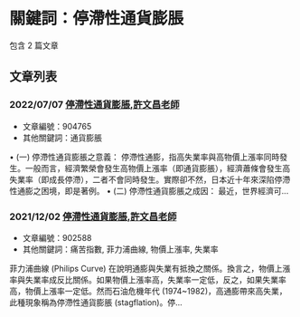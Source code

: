 # 關鍵詞：停滯性通貨膨脹

包含 2 篇文章

## 文章列表

### 2022/07/07 [停滯性通貨膨脹,許文昌老師](../../articles/904765_%E5%81%9C%E6%BB%AF%E6%80%A7%E9%80%9A%E8%B2%A8%E8%86%A8%E8%84%B9%2C%E8%A8%B1%E6%96%87%E6%98%8C%E8%80%81%E5%B8%AB.md)
- 文章編號：904765
- 其他關鍵詞：通貨膨脹

• (一) 停滯性通貨膨脹之意義： 停滯性通膨，指高失業率與高物價上漲率同時發生。一般而言，經濟繁榮會發生高物價上漲率（即通貨膨脹），經濟蕭條會發生高失業率（即成長停滯），二者不會同時發生。實際卻不然，日本近十年來深陷停滯性通膨之困境，即是著例。 • (二) 停滯性通貨膨脹之成因： 最近，世界經濟可...

### 2021/12/02 [停滯性通貨膨脹,許文昌老師](../../articles/902588_%E5%81%9C%E6%BB%AF%E6%80%A7%E9%80%9A%E8%B2%A8%E8%86%A8%E8%84%B9%2C%E8%A8%B1%E6%96%87%E6%98%8C%E8%80%81%E5%B8%AB.md)
- 文章編號：902588
- 其他關鍵詞：痛苦指數, 菲力浦曲線, 物價上漲率, 失業率

菲力浦曲線 (Philips Curve) 在說明通膨與失業有抵換之關係。換言之，物價上漲率與失業率成反比關係。如果物價上漲率高，失業率一定低，反之，如果失業率高，物價上漲率一定低。然而石油危機年代 (1974~1982)，高通膨帶來高失業，此種現象稱為停滯性通貨膨脹 (stagflation)。停...

